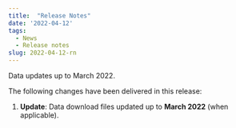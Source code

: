 ```yaml
---
title:  "Release Notes"
date: '2022-04-12'
tags:
  - News
  - Release notes
slug: 2022-04-12-rn
---
```


Data updates up to March 2022.

<!--more-->
The following changes have been delivered in this release:

1. **Update**: Data download files updated up to **March 2022** (when applicable).